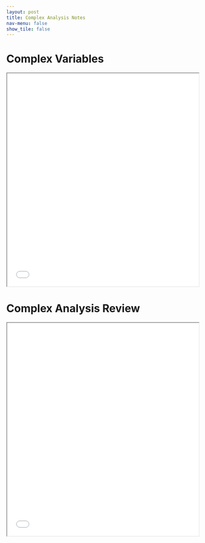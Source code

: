 ```yaml
---
layout: post
title: Complex Analysis Notes
nav-menu: false
show_tile: false
---
```


# Complex Variables

<iframe src="/college/notes/ComplexAnalysis/ComplexVariables.pdf"
        style="width: 100%; height: 40em;">
</iframe>

# Complex Analysis Review

<iframe src="/college/notes/ComplexAnalysis/ComplexAnalysisReview.pdf"
        style="width: 100%; height: 40em;">
</iframe>
